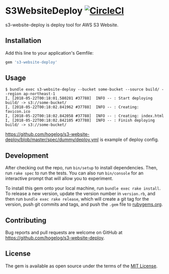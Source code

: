 # S3WebsiteDeploy [![CircleCI](https://circleci.com/gh/hogelog/s3-website-deploy.svg?style=svg)](https://circleci.com/gh/hogelog/s3-website-deploy)

s3-website-deploy is deploy tool for AWS S3 Website.

## Installation

Add this line to your application's Gemfile:

```ruby
gem 's3-website-deploy'
```

## Usage

```console
$ bundle exec s3-website-deploy --bucket some-bucket --source build/ --region ap-northeast-1
I, [2018-05-22T00:18:01.580281 #37788]  INFO -- : Start deploying build/ -> s3://some-bucket/
I, [2018-05-22T00:18:02.841962 #37788]  INFO -- : Creating: favicon.ico
I, [2018-05-22T00:18:02.842058 #37788]  INFO -- : Creating: index.html
I, [2018-05-22T00:18:02.842105 #37788]  INFO -- : Finish deploying build/ -> s3://some-bucket/
```

https://github.com/hogelog/s3-website-deploy/blob/master/spec/dummy/deploy.yml is example of deploy config.

## Development

After checking out the repo, run `bin/setup` to install dependencies. Then, run `rake spec` to run the tests. You can also run `bin/console` for an interactive prompt that will allow you to experiment.

To install this gem onto your local machine, run `bundle exec rake install`. To release a new version, update the version number in `version.rb`, and then run `bundle exec rake release`, which will create a git tag for the version, push git commits and tags, and push the `.gem` file to [rubygems.org](https://rubygems.org).

## Contributing

Bug reports and pull requests are welcome on GitHub at https://github.com/hogelog/s3-website-deploy.

## License

The gem is available as open source under the terms of the [MIT License](https://opensource.org/licenses/MIT).
